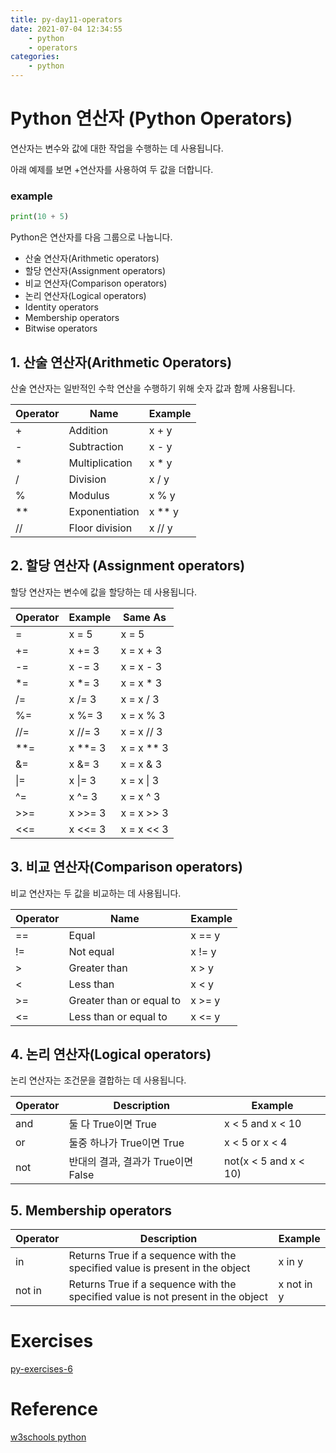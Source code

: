 ```yaml
---
title: py-day11-operators
date: 2021-07-04 12:34:55
    - python 
    - operators
categories: 
    - python
---
```


# Python 연산자 (Python Operators)
연산자는 변수와 값에 대한 작업을 수행하는 데 사용됩니다.

아래 예제를 보면 +연산자를 사용하여 두 값을 더합니다.

### example
``` python
print(10 + 5)
```

Python은 연산자를 다음 그룹으로 나눕니다.
- 산술 연산자(Arithmetic operators)
- 할당 연산자(Assignment operators)
- 비교 연산자(Comparison operators)
- 논리 연산자(Logical operators)
- Identity operators
- Membership operators
- Bitwise operators

## 1. 산술 연산자(Arithmetic Operators)
산술 연산자는 일반적인 수학 연산을 수행하기 위해 숫자 값과 함께 사용됩니다.

|Operator|Name|Example|
|--------|----|-------|
|+ |    Addition |	x + y|	
|- |    Subtraction |	x - y|	
|* |	Multiplication |	x * y|	
|/ |	Division |	x / y	|
|% |	Modulus |	x % y	|
|** |	Exponentiation |	x ** y|	
|// |	Floor division |	x // y|

## 2. 할당 연산자 (Assignment operators)
할당 연산자는 변수에 값을 할당하는 데 사용됩니다.

|Operator|	Example|	Same As|
|--------|---------|-----------|
|=|	x = 5|	x = 5	|
|+=|	x += 3|	x = x + 3|	
|-=|	x -= 3|	x = x - 3|	
|*=|	x *= 3|	x = x * 3|	
|/=|	x /= 3|	x = x / 3|	
|%=|	x %= 3|	x = x % 3|	
|//=|	x //= 3|	x = x // 3|	
|**=|	x **= 3|	x = x ** 3|	
|&=|	x &= 3|	x = x & 3	|
|&#124;=|	x &#124;= 3|	x = x &#124; 3	|
|^=|	x ^= 3|	x = x ^ 3	|
|>>=|	x >>= 3|	x = x >> 3|	
|<<=|	x <<= 3|	x = x << 3|

## 3. 비교 연산자(Comparison operators)
비교 연산자는 두 값을 비교하는 데 사용됩니다.

| Operator | Name | Example |
|---------------|--------|-------|
| == | Equal | x == y |
| != | Not equal | x != y | 
| > | Greater than | x > y |
| < | Less than | x < y |
| >= | Greater than or equal to | x >= y |
| <= | Less than or equal to | x <= y |

## 4. 논리 연산자(Logical operators)
논리 연산자는 조건문을 결합하는 데 사용됩니다.

|Operator|	Description|	Example|
|--------|-------------|-----------|
|and| 	둘 다 True이면 True |	x < 5 and  x < 10|	
|or|	둘중 하나가 True이면 True |	x < 5 or x < 4|	
|not|	반대의 결과, 결과가 True이면 False |	not(x < 5 and x < 10)|

## 5. Membership operators
|Operator|	Description|	Example|
|--------|-------------|-----------|
|in| 	Returns True if a sequence with the specified value is present in the object|	x in y|	
|not in|	Returns True if a sequence with the specified value is not present in the object|	x not in y|

# Exercises
[py-exercises-6](https://wontaejang.github.io/2021/07/04/py-exercises-6/)

# Reference
[w3schools python](https://www.w3schools.com/python)